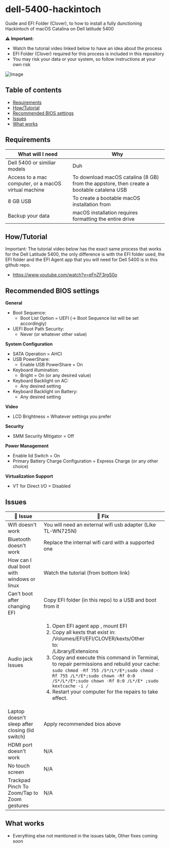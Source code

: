 # dell-5400-hackintoch

Guide and EFI Folder (Clover), to how to install a fully dunctioning Hackintoch of macOS Catalina on Dell latitude 5400

**:warning: Important:**
- Watch the tutorial video linked below to have an idea about the process
- EFI Folder (Clover) required for this process is included in this repository
- You may risk your data or your system, so follow instructions at your own risk

![Image](https://i.imgur.com/OtSV3bk.png)

## Table of contents

- [Requirements](#requirements)
- [How/Tutorial](#howtutorial)
- [Recommended BIOS settings](#recommended-bios-settings)
- [Issues](#issues)
- [What works](#what-works)

## Requirements

What will I need | Why
------------ | -------------
Dell 5400 or similiar models | Duh
Access to a mac computer, or a macOS virtual machine | To download macOS catalina (8 GB) from the appstore, then create a bootable catalena USB
8 GB USB | To create a bootable macOS installation from
Backup your data | macOS installation requires formatting the entire drive

## How/Tutorial

Important: The tutorial video below has the exact same process that works for the Dell Latitude 5400, the only difference is with the EFI folder used, the EFI folder and the EFI Agent app that you will need for Dell 5400 is in this github repo.

- https://www.youtube.com/watch?v=eFnZF3rgS0o

## Recommended BIOS settings

**General**
- Boot Sequence:
    - Boot List Option = UEFI (-> Boot Sequence list will be set accordingly) 
- UEFI Boot Path Security:
    - Never (or whatever other value)

**System Configuration**
- SATA Operation = AHCI
- USB PowerShare:
    - Enable USB PowerShare = On 
- Keyboard illumination:
    - Bright = On (or any desired value) 
- Keyboard Backlight on AC:
    - Any desired setting 
- Keyboard Backlight on Battery:
    - Any desired setting

**Video**
- LCD Brightness = Whatever settings you prefer

**Security**
- SMM Security Mitigator = Off

**Power Management**
- Enable lid Switch = On
- Primary Battery Charge Configuration = Express Charge (or any other choice) 

**Virtualization Support**
- VT for Direct I/O = Disabled 


## Issues

:construction: Issue | :wrench: Fix
------------ | -------------
Wifi doesn't work | You will need an external wifi usb adapter (Like TL-WN725N)
Bluetooth doesn't work | Replace the internal wifi card with a supported one
How can I dual boot with windows or linux | Watch the tutorial (from bottom link)
Can't boot after changing EFI | Copy EFI folder (in this repo) to a USB and boot from it
Audio jack Issues | <ol><li>Open EFI agent app , mount EFI</li><li>Copy all kexts that exist in: <br/>/Volumes/EFI/EFI/CLOVER/kexts/Other<br/>to:<br/>/Library/Extensions</li><li> Copy and execute this command in Terminal, to repair permissions and rebuild your cache:<br/>``` sudo chmod -Rf 755 /S*/L*/E*;sudo chmod -Rf 755 /L*/E*;sudo chown -Rf 0:0 /S*/L*/E*;sudo chown -Rf 0:0 /L*/E* ;sudo kextcache -i /  ```<br/> </li>  <li>Restart your computer for the repairs to take effect.</li></ol>
Laptop doesn't sleep after closing (lid switch) | Apply recommended bios above
HDMI port doesn't work | N/A
No touch screen | N/A
Trackpad Pinch To Zoom/Tap to Zoom​ gestures | N/A

## What works

- Everything else not mentioned in the issues table, Other fixes coming soon
